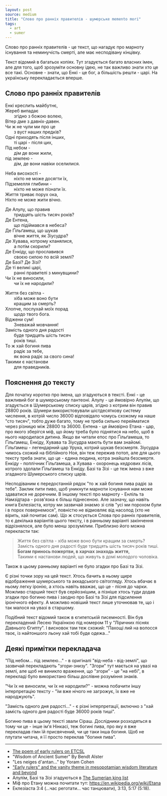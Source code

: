 ```yaml
---
layout: post
source: medium
title: "Слово про ранніх правителів - шумерське memento mori"
tags:
  - art
  - sumer
---
```

Слово про ранніх правителів - це текст, що нагадує про марноту існування та неминучість смерті, але має несподівану кінцівку.

Текст відомий в багатьох копіях.
Тут згадується багато власних імен, але для того, щоб зрозуміти основну ідею, не так важливо знати хто це все такі. 
Основне - знати, що Енкі - це бог, а більшість решти - царі.
На українську перекладається вперше.

## Слово про ранніх правителів

Енкі креслить майбутнє,  
Жереб випадає  
  згідно з божою волею,  
Вітер дме з давніх-давен.  
Чи ж не чули ми про це  
  з вуст наших предків?  
Одні приходять після інших,  
  ті царі - після цих,  
Під небом -  
  дім де вони жили,  
під землею -  
  дім, де вони навіки оселилися.  
  
Неба високості -  
  ніхто не може досягти їх,  
Підземелля глибини -  
  ніхто не може пізнати їх.  
Життя триває порух ока,  
Ніхто не може жити вічно.  
  
Де Алулу, що правив  
  тридцять шість тисяч років?  
Де Ентена,  
  що підіймався в небеса?  
Де Ґільґамеш, що шукав  
  вічне життя, як Зіусудра?  
Де Хувава, котрому кланялися,  
  а потім скорили?  
Де Енкіду, що прославився  
  своєю силою по всій землі?  
Де Базі? Де Зізі?  
Де ті великі царі,  
  ранні правителі з минувщини?  
Чи їх не виносили,  
  чи їх не народили?  
  
Життя без світла -  
  хіба може воно бути  
  кращим за смерть?  
Хлопче, послухай моїх порад  
  щодо твого бога.  
Віджени сум!  
  Зневажай мовчання!  
Замість одного дня радості  
  буде тридцять шість тисяч  
  років тиші.  
То ж хай богиня пива  
  радіє за тебе,  
  як вона радіє за свого сина!  
Такими є настанови  
  для праведників.  

## Пояснення до тексту

Для початку коротко про імена, що згадуються в тексті. Енкі - це важливий бог в шумерському пантеоні. Алулу - це ймовірно Алулім, що згадується в Шумерському списку царів, згідно з котрим він правив 28800 років. Шумери використовували шістдесяткову систему числення, в котрій число 36000 відповідало чомусь схожому на наше "сто тисяч", тобто дуже багато, тому не треба сильно перейматися через різницю між 28800 та 36000. Ентена - це ймовірно Етана - цар, про якого зберігся міф, що йому треба було піднятися на небо, щоб в нього народилася дитина. Якщо ви читали епос про Ґільґамеша, то Ґільґамеш, Енкіду, Хувава та Зіусудра мають бути вам знайомі. Ґільґамеш - легендарний цар Урука, котрий шукав безсмертя. Зіусудра чимось схожий на біблійного Ноя, він теж пережив потоп, але для цього тексту треба знати, що це - єдина людина, котра знайшла безсмертя. Енкіду - поплічник Ґільґамеша, а Хувава - охоронець кедрових лісів, котрого здолали Ґільґамеш та Енкіду. Базі та Зізі - це теж імена з вже згаданого Шумерського списку царів. 

Несподіваним є передостанній рядок "то ж хай богиня пива радіє за тебе". Заклик пити пиво, щоб уникнути марноти існування нам може здаватися не доречним. В іншому тексті про марноту - Енліль та Намзідтара - розв'язка є більш піднесеною. Але зазначу, що навіть книга Еклезіаста, котру ми зазвичай знаємо зі слів "усі ми порохом були і в порох повернемося", повністю не відмовляє від насолод (хто не вірить, хай почитає сам). Що ж стосується Слова про ранніх правителів, то є декілька варіантів цього тексту, і в ранньому варіанті закінчення відрізнялося, але було менш зрозумілим. Приблизно його можна перекласти так:
 
 > Життя без світла - хіба може воно бути кращим за смерть?  
 > Замість одного дня радості буде тридцять шість тисяч років тиші.  
 > **Богам принось пожертви, в харчах знаходь життя,**  
 > Такими є настанови людей, що живуть в домі молодого чоловіка.  

Також в цьому ранньому варіанті не було згадки про Базі та Зізі.

Є різні точки зору на цей текст. Хтось бачить в ньому щире відображення шумерського та аккадського світогляду. Хтось вбачає в ньому легку іронію, а хтось навіть вважає, що це - пісня до чарки. Можливо старший текст був серйознішим, а пізніше хтось туди додав згадки про богиню пива і заодно про Базі та Зізі для підсилення іронічного ефекту. А можливо новіший текст лише уточнював те, що і так малося на увазі в старшому.

Подібний текст відомий також в єгипетській писемності. Він був перекладений Лесею Українкою під номером 11 у "Ліричних піснях Давнього Єгипту". І висновок там теж схожий: "Пахощі лий на волосся твоє, із найтоншого льону хай тобі буде одежа..."

## Деякі примітки перекладача

"Під небом... під землею..." - в оригіналі "від-неба - від-землі", що зазвичай перекладають "згори-знизу". "Згори" тут мається на увазі на землі, але щоб не виникло враження, що "згори" - це "на небі", в перекладі було використано більш дослівне розуміння знаків.

"Чи їх не виносили, чи їх не народили?" - можна побачити іншу інтерпретацію тексту - "їм вже нічого не загрожує, їх вже не народжують".

"Замість одного дня радості..." - є різні інтерпретації, включно з "хай замість одного дня радості буде 36000 років тиші".

Богиню пива в цьому тексті звали Сіраш. Дослідники розходяться в тому чи це - інше ім'я Нінкасі, теж богині пива, про яку я вже перекладав гімн їй присвячений, чи це таки інша богиня. Щоб не плутати читача, я її просто переклав "богиня пива".

---

 - [The poem of early rulers on ETCSL](https://etcsl.orinst.ox.ac.uk/section5/tr525.htm)
 - "Wisdom of Ancient Sumer" By Bendt Alster
 - "Les neiges d'antan..." by Yoram Cohen
 - ["Early rulers" and the vanity theme in mesopotamian wisdom literature and beyond](https://www.academia.edu/37536091/_EARLY_RULERS_AND_THE_VANITY_THEME_IN_MESOPOTAMIAN_WISDOM_LITERATURE_AND_BEYOND)
 - Алулім, Базі та Зізі згадуються в [The Sumerian king list](https://etcsl.orinst.ox.ac.uk/section2/tr211.htm)
 - Міф про Етану можна почитати тут: https://en.wikipedia.org/wiki/Etana
 - Еклезіаста 3:4 (...час реготати... час танцювати), 3:13, 5:17 (5:18).

